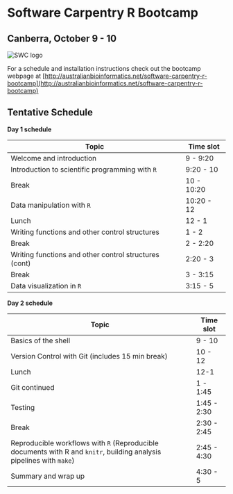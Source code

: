 
# Software Carpentry R Bootcamp
## Canberra, October 9 - 10

![SWC logo](http://software-carpentry.org/img/software-carpentry-banner.png)


For a schedule and installation instructions check out the bootcamp webpage at [http://australianbioinformatics.net/software-carpentry-r-bootcamp](http://australianbioinformatics.net/software-carpentry-r-bootcamp)

## Tentative Schedule
**Day 1 schedule**

| Topic |   Time slot |
| ----- | ----------- |
| Welcome and introduction   |  9 - 9:20 |
| Introduction to scientific programming with `R`  |  9:20 - 10 |
| Break   | 10 - 10:20 |
| Data manipulation with `R`    | 10:20 - 12 |
| Lunch  |  12 - 1 |
| Writing functions and other control structures  | 1 - 2 |
| Break  |  2 - 2:20 |
| Writing functions and other control structures (cont)  |  2:20 - 3 |
| Break   | 3 - 3:15 |
| Data visualization in `R` | 3:15 - 5 |

**Day 2 schedule**


| Topic |   Time slot |
| ----- | ----------- |
| Basics of the shell | 9 - 10  |
| Version Control with Git (includes 15 min break)  |  10 - 12 |
| Lunch |  12-1 |
| Git continued |  1 - 1:45 |
| Testing |1:45 - 2:30 |
| Break |  2:30 - 2:45 |
| Reproducible workflows with `R` (Reproducible documents with R and `knitr`, building analysis pipelines with `make`) | 2:45 - 4:30 |
| Summary and wrap up | 4:30 - 5 |

